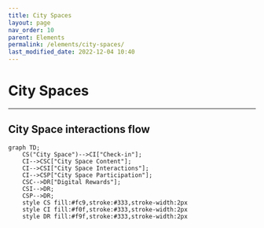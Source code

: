 ```yaml
---
title: City Spaces
layout: page
nav_order: 10
parent: Elements
permalink: /elements/city-spaces/
last_modified_date: 2022-12-04 10:40
---
```


# City Spaces

----------------

## City Space interactions flow

```mermaid
graph TD;
    CS("City Space")-->CI["Check-in"];
    CI-->CSC["City Space Content"];
    CI-->CSI["City Space Interactions"];
    CI-->CSP["City Space Participation"];
    CSC-->DR["Digital Rewards"];
    CSI-->DR;
    CSP-->DR;
    style CS fill:#fc9,stroke:#333,stroke-width:2px
    style CI fill:#f0f,stroke:#333,stroke-width:2px
    style DR fill:#f9f,stroke:#333,stroke-width:2px
```
